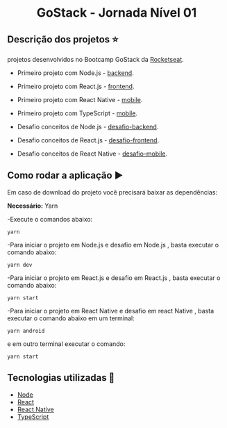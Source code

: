<h1 align='center'>GoStack - Jornada Nível 01</h1>

## Descrição dos projetos :star:

projetos desenvolvidos no Bootcamp GoStack da [Rocketseat](https://www.rocketseat.com.br).

 - Primeiro projeto com Node.js - [backend](https://github.com/thaislsilveira/GoStack-Jornada-Nova-Nivel01/tree/master/backend).
 - Primeiro projeto com React.js - [frontend](https://github.com/thaislsilveira/GoStack-Jornada-Nova-Nivel01/tree/master/frontend).
 - Primeiro projeto com React Native - [mobile](https://github.com/thaislsilveira/GoStack-Jornada-Nova-Nivel01/tree/master/mobile).
 - Primeiro projeto com TypeScript - [mobile](https://github.com/thaislsilveira/GoStack-Jornada-Nova-Nivel01/tree/master/typescript).
 
 - Desafio conceitos de Node.js - [desafio-backend](https://github.com/thaislsilveira/GoStack-Jornada-Nova-Nivel01/tree/master/desafio-conceitos-node).
 - Desafio conceitos de React.js - [desafio-frontend](https://github.com/thaislsilveira/GoStack-Jornada-Nova-Nivel01/tree/master/desafio-conceitos-reactjs).
 - Desafio conceitos de React Native - [desafio-mobile](https://github.com/thaislsilveira/GoStack-Jornada-Nova-Nivel01/tree/master/desafio-conceitos-react-native).
 
 ## Como rodar a aplicação :arrow_forward:

Em caso de download do projeto você precisará baixar as dependências:  

**Necessário:** Yarn   
 
 -Execute o comandos abaixo:
```
yarn
``` 
-Para iniciar o projeto em Node.js e desafio em Node.js , basta executar o comando abaixo:

```
yarn dev 
```

-Para iniciar o projeto em React.js e desafio em React.js , basta executar o comando abaixo:

```
yarn start 
```

-Para iniciar o projeto em React Native e desafio em react Native , basta executar o comando abaixo em um terminal:

```
yarn android 
```
e em outro terminal executar o comando:

```
yarn start 
```

## Tecnologias utilizadas 🚀

<ul>
    <li><a href="https://nodejs.org/en/" target="_blank">Node</a></li>
    <li><a href="https://reactjs.org/" target="_blank">React</a></li>
    <li><a href="https://reactnative.dev/" target="_blank">React Native</a></li>  
   <li><a href="https://www.typescriptlang.org/" target="_blank">TypeScript</a></li>  
</ul>


